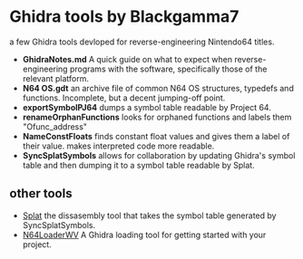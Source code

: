 # Ghidra tools by Blackgamma7

a few Ghidra tools devloped for reverse-engineering Nintendo64 titles.

* **GhidraNotes.md** A quick guide on what to expect when reverse-engineering programs with the software, specifically those of the relevant platform.
* **N64 OS.gdt** an archive file of common N64 OS structures, typedefs and functions. Incomplete, but a decent jumping-off point.
* **exportSymbolPJ64** dumps a symbol table readable by Project 64.
* **renameOrphanFunctions** looks for orphaned functions and labels them "Ofunc_address"
* **NameConstFloats** finds constant float values and gives them a label of their value. makes interpreted code more readable.
* **SyncSplatSymbols** allows for collaboration by updating Ghidra's symbol table and then dumping it to a symbol table readable by Splat.

## other tools
* [Splat](https://github.com/ethteck/splat) the dissasembly tool that takes the symbol table generated by SyncSplatSymbols.
* [N64LoaderWV](https://github.com/zeroKilo/N64LoaderWV) A Ghidra loading tool for getting started with your project.
